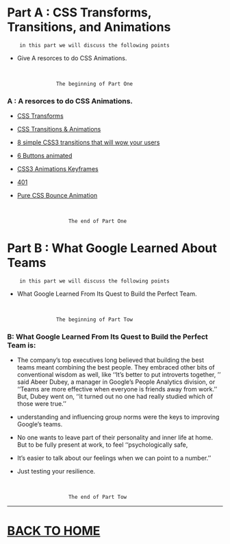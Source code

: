 # Part A :   CSS Transforms, Transitions, and Animations

        in this part we will discuss the following points

* Give A resorces to do CSS Animations.

<br/>

                    The beginning of Part One

### A : A resorces to do CSS Animations.

* [CSS Transforms](https://learn.shayhowe.com/advanced-html-css/css-transforms/)

* [CSS Transitions & Animations](https://learn.shayhowe.com/advanced-html-css/transitions-animations/)

* [8 simple CSS3 transitions that will wow your users](https://www.webdesignerdepot.com/2014/05/8-simple-css3-transitions-that-will-wow-your-users)

* [6 Buttons animated](https://codepen.io/retyui/pen/ByoaXV)

* [CSS3 Animations Keyframes](https://codepen.io/akshaychauhan/pen/oAfae)

* [401](https://codepen.io/kieranfivestars/pen/MYdQxX)

* [Pure CSS Bounce Animation](https://codepen.io/dp_lewis/pen/gCfBv)

<br/>

                        The end of Part One

# Part B : What Google Learned About Teams

        in this part we will discuss the following points

* What Google Learned From Its Quest to Build the Perfect Team.

<br/>

                    The beginning of Part Tow

### B: What Google Learned From Its Quest to Build the Perfect Team is:

* The company’s top executives long believed that building the best teams meant combining the best people. They embraced other bits of conventional wisdom as well, like ‘‘It’s better to put introverts together, ’’ said Abeer Dubey, a manager in Google’s People Analytics division, or ‘‘Teams are more effective when everyone is friends away from work.’’ But, Dubey went on, ‘‘it turned out no one had really studied which of those were true.’’

* understanding and influencing group norms were the keys to improving Google’s teams.

*  No one wants to leave part of their personality and inner life at home. But to be fully present at work, to feel ‘‘psychologically safe, 

* It’s easier to talk about our feelings when we can point to a number.’’

* Just testing your resilience.

<br/>

                        The end of Part Tow

<hr>

# [BACK TO HOME](https://jehadabuawwad.github.io/reading-notes)

